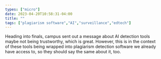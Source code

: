 ```yaml
---
types: ["micro"]
date: 2023-04-20T10:58:31-04:00
title: ""
tags: ["plagiarism software","AI","surveillance","edtech"]
---
```

Heading into finals, campus sent out a message about AI detection tools maybe not being trustworthy, which is great. However, this is in the context of these tools being wrapped into plagiarism detection software we already have access to, so they should say the same about it, too.
